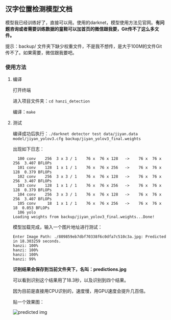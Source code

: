 ## 汉字位置检测模型文档

模型我已经训练好了，直接可以用。使用的darknet，模型使用方法见官网。**有问题咨询或者需要训练数据的童鞋可以加首页的微信跟我要，Git传不了这么多文件。**

提示：backup/ 文件夹下缺少权重文件，不是我不想传，是大于100M的文件Git传不了。如果需要，微信跟我要吧。

### 使用方法

1. 编译

   打开终端

   进入项目文件夹：`cd hanzi_detection`

   编译：`make`

2. 测试

   编译成功后执行：`./darknet detector test data/jiyan.data model/jiyan_yolov3.cfg backup/jiyan_yolov3_final.weights `

   出现如下日志：

   ```shell
     100 conv    256  3 x 3 / 1    76 x  76 x 128   ->    76 x  76 x 256  3.407 BFLOPs
     101 conv    128  1 x 1 / 1    76 x  76 x 256   ->    76 x  76 x 128  0.379 BFLOPs
     102 conv    256  3 x 3 / 1    76 x  76 x 128   ->    76 x  76 x 256  3.407 BFLOPs
     103 conv    128  1 x 1 / 1    76 x  76 x 256   ->    76 x  76 x 128  0.379 BFLOPs
     104 conv    256  3 x 3 / 1    76 x  76 x 128   ->    76 x  76 x 256  3.407 BFLOPs
     105 conv     18  1 x 1 / 1    76 x  76 x 256   ->    76 x  76 x  18  0.053 BFLOPs
     106 yolo
   Loading weights from backup/jiyan_yolov3_final.weights...Done!
   
   ```

   模型加载完成，输入一个图片地址进行测试：

   ```shell
   Enter Image Path: ./809859eb7dbf70338f6c0dfa7c510c3a.jpg: Predicted in 18.303259 seconds.
   hanzi: 100%
   hanzi: 100%
   hanzi: 100%
   hanzi: 99%
   ```

   **识别结果会保存到当前文件夹下，名叫：predictions.jpg**

   可以看到识别这个结果用了18.3秒，以及识别到四个结果。

   因为目前是直接用CPU识别的，速度慢，用GPU速度会提升几百倍。

   贴一个效果图：

   ![predicted img](https://github.com/huaiyukeji/verification_code/blob/master/hanzi_detection/predictions.jpg)
   
   